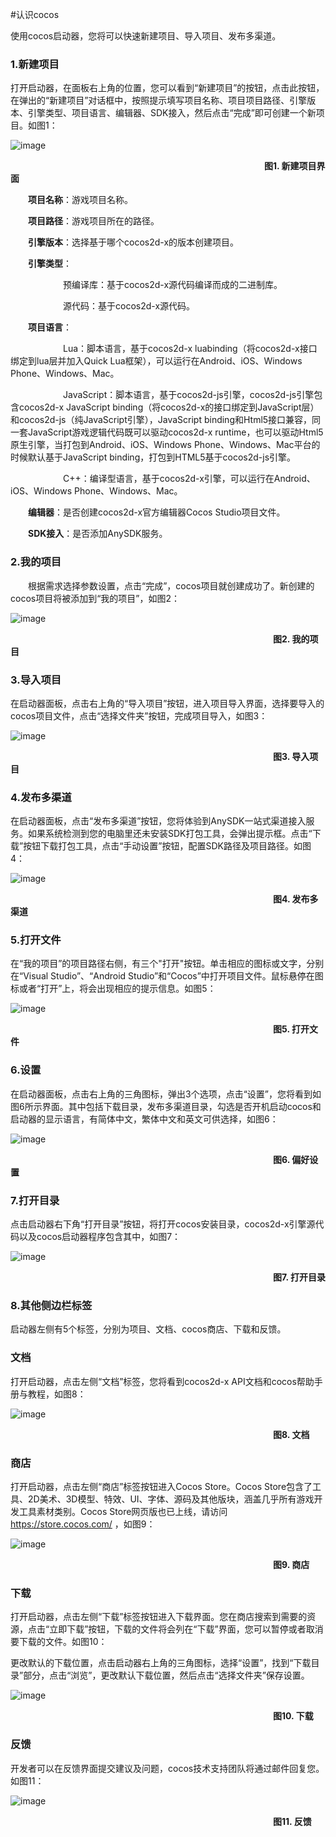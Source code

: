 #认识cocos

使用cocos启动器，您将可以快速新建项目、导入项目、发布多渠道。

### 1.新建项目 ###

打开启动器，在面板右上角的位置，您可以看到“新建项目”的按钮，点击此按钮，在弹出的“新建项目”对话框中，按照提示填写项目名称、项目项目路径、引擎版本、引擎类型、项目语言、编辑器、SDK接入，然后点击“完成”即可创建一个新项目。如图1：

![image](res/image0001.png)

&emsp;&emsp;&emsp;&emsp;&emsp;&emsp;&emsp;&emsp;&emsp;&emsp;&emsp;&emsp;&emsp;&emsp;&emsp;&emsp;&emsp;&emsp;&emsp;&emsp;&emsp;&emsp;&emsp;&emsp;&emsp;&emsp;&emsp;&emsp;&emsp;**图1. 新建项目界面**

&emsp;&emsp;**项目名称**：游戏项目名称。

&emsp;&emsp;**项目路径**：游戏项目所在的路径。

&emsp;&emsp;**引擎版本**：选择基于哪个cocos2d-x的版本创建项目。

&emsp;&emsp;**引擎类型**：
         
&emsp;&emsp;&emsp;&emsp;&emsp;&emsp;预编译库：基于cocos2d-x源代码编译而成的二进制库。

&emsp;&emsp;&emsp;&emsp;&emsp;&emsp;源代码：基于cocos2d-x源代码。

&emsp;&emsp;**项目语言**：

&emsp;&emsp;&emsp;&emsp;&emsp;&emsp;Lua：脚本语言，基于cocos2d-x luabinding（将cocos2d-x接口绑定到lua层并加入Quick Lua框架），可以运行在Android、iOS、Windows Phone、Windows、Mac。

&emsp;&emsp;&emsp;&emsp;&emsp;&emsp;JavaScript：脚本语言，基于cocos2d-js引擎，cocos2d-js引擎包含cocos2d-x JavaScript binding（将cocos2d-x的接口绑定到JavaScript层）和cocos2d-js（纯JavaScript引擎），JavaScript binding和Html5接口兼容，同一套JavaScript游戏逻辑代码既可以驱动cocos2d-x runtime，也可以驱动Html5原生引擎，当打包到Android、iOS、Windows Phone、Windows、Mac平台的时候默认基于JavaScript binding，打包到HTML5基于cocos2d-js引擎。

&emsp;&emsp;&emsp;&emsp;&emsp;&emsp;C++：编译型语言，基于cocos2d-x引擎，可以运行在Android、iOS、Windows Phone、Windows、Mac。

&emsp;&emsp;**编辑器**：是否创建cocos2d-x官方编辑器Cocos Studio项目文件。

&emsp;&emsp;**SDK接入**：是否添加AnySDK服务。

### 2.我的项目 ###

&emsp;&emsp;根据需求选择参数设置，点击“完成”，cocos项目就创建成功了。新创建的cocos项目将被添加到“我的项目”，如图2：

![image](res/image0002.png)

&emsp;&emsp;&emsp;&emsp;&emsp;&emsp;&emsp;&emsp;&emsp;&emsp;&emsp;&emsp;&emsp;&emsp;&emsp;&emsp;&emsp;&emsp;&emsp;&emsp;&emsp;&emsp;&emsp;&emsp;&emsp;&emsp;&emsp;&emsp;&emsp;&emsp;**图2. 我的项目** 

### 3.导入项目 ###

在启动器面板，点击右上角的“导入项目”按钮，进入项目导入界面，选择要导入的cocos项目文件，点击“选择文件夹”按钮，完成项目导入，如图3：
	
![image](res/image0008.png)

&emsp;&emsp;&emsp;&emsp;&emsp;&emsp;&emsp;&emsp;&emsp;&emsp;&emsp;&emsp;&emsp;&emsp;&emsp;&emsp;&emsp;&emsp;&emsp;&emsp;&emsp;&emsp;&emsp;&emsp;&emsp;&emsp;&emsp;&emsp;&emsp;&emsp;**图3. 导入项目** 

### 4.发布多渠道 ###

在启动器面板，点击“发布多渠道”按钮，您将体验到AnySDK一站式渠道接入服务。如果系统检测到您的电脑里还未安装SDK打包工具，会弹出提示框。点击“下载”按钮下载打包工具，点击“手动设置”按钮，配置SDK路径及项目路径。如图4：

![image](res/image0009.png)

&emsp;&emsp;&emsp;&emsp;&emsp;&emsp;&emsp;&emsp;&emsp;&emsp;&emsp;&emsp;&emsp;&emsp;&emsp;&emsp;&emsp;&emsp;&emsp;&emsp;&emsp;&emsp;&emsp;&emsp;&emsp;&emsp;&emsp;&emsp;&emsp;&emsp;**图4. 发布多渠道** 

### 5.打开文件 ###
在“我的项目”的项目路径右侧，有三个"打开"按钮。单击相应的图标或文字，分别在“Visual Studio”、“Android Studio”和“Cocos”中打开项目文件。鼠标悬停在图标或者“打开”上，将会出现相应的提示信息。如图5：

![image](res/image0010.png)

&emsp;&emsp;&emsp;&emsp;&emsp;&emsp;&emsp;&emsp;&emsp;&emsp;&emsp;&emsp;&emsp;&emsp;&emsp;&emsp;&emsp;&emsp;&emsp;&emsp;&emsp;&emsp;&emsp;&emsp;&emsp;&emsp;&emsp;&emsp;&emsp;&emsp;**图5. 打开文件** 

### 6.设置 ###
在启动器面板，点击右上角的三角图标，弹出3个选项，点击“设置”，您将看到如图6所示界面。其中包括下载目录，发布多渠道目录，勾选是否开机启动cocos和启动器的显示语言，有简体中文，繁体中文和英文可供选择，如图6：

![image](res/image0011.png)

&emsp;&emsp;&emsp;&emsp;&emsp;&emsp;&emsp;&emsp;&emsp;&emsp;&emsp;&emsp;&emsp;&emsp;&emsp;&emsp;&emsp;&emsp;&emsp;&emsp;&emsp;&emsp;&emsp;&emsp;&emsp;&emsp;&emsp;&emsp;&emsp;&emsp;**图6. 偏好设置** 

### 7.打开目录 ###

点击启动器右下角“打开目录”按钮，将打开cocos安装目录，cocos2d-x引擎源代码以及cocos启动器程序包含其中，如图7：

![image](res/image0012.png)

&emsp;&emsp;&emsp;&emsp;&emsp;&emsp;&emsp;&emsp;&emsp;&emsp;&emsp;&emsp;&emsp;&emsp;&emsp;&emsp;&emsp;&emsp;&emsp;&emsp;&emsp;&emsp;&emsp;&emsp;&emsp;&emsp;&emsp;&emsp;&emsp;&emsp;**图7. 打开目录** 

### 8.其他侧边栏标签 ###

启动器左侧有5个标签，分别为项目、文档、cocos商店、下载和反馈。

### 文档 ###

打开启动器，点击左侧“文档”标签，您将看到cocos2d-x API文档和cocos帮助手册与教程，如图8：

![image](res/image0013.png)

&emsp;&emsp;&emsp;&emsp;&emsp;&emsp;&emsp;&emsp;&emsp;&emsp;&emsp;&emsp;&emsp;&emsp;&emsp;&emsp;&emsp;&emsp;&emsp;&emsp;&emsp;&emsp;&emsp;&emsp;&emsp;&emsp;&emsp;&emsp;&emsp;&emsp;**图8. 文档** 

### 商店 ###
打开启动器，点击左侧“商店”标签按钮进入Cocos Store。Cocos Store包含了工具、2D美术、3D模型、特效、UI、字体、源码及其他版块，涵盖几乎所有游戏开发工具素材类别。Cocos Store网页版也已上线，请访问 https://store.cocos.com/ ，如图9：

![image](res/image0015.png)

&emsp;&emsp;&emsp;&emsp;&emsp;&emsp;&emsp;&emsp;&emsp;&emsp;&emsp;&emsp;&emsp;&emsp;&emsp;&emsp;&emsp;&emsp;&emsp;&emsp;&emsp;&emsp;&emsp;&emsp;&emsp;&emsp;&emsp;&emsp;&emsp;&emsp;**图9. 商店** 

### 下载 ###

打开启动器，点击左侧“下载”标签按钮进入下载界面。您在商店搜索到需要的资源，点击“立即下载”按钮，下载的文件将会列在“下载”界面，您可以暂停或者取消要下载的文件。如图10：

更改默认的下载位置，点击启动器右上角的三角图标，选择“设置”，找到“下载目录”部分，点击“浏览”，更改默认下载位置，然后点击“选择文件夹”保存设置。

![image](res/image0016.png)


&emsp;&emsp;&emsp;&emsp;&emsp;&emsp;&emsp;&emsp;&emsp;&emsp;&emsp;&emsp;&emsp;&emsp;&emsp;&emsp;&emsp;&emsp;&emsp;&emsp;&emsp;&emsp;&emsp;&emsp;&emsp;&emsp;&emsp;&emsp;&emsp;&emsp;**图10. 下载**

### 反馈 ###

开发者可以在反馈界面提交建议及问题，cocos技术支持团队将通过邮件回复您。如图11：

![image](res/image0017.png)

&emsp;&emsp;&emsp;&emsp;&emsp;&emsp;&emsp;&emsp;&emsp;&emsp;&emsp;&emsp;&emsp;&emsp;&emsp;&emsp;&emsp;&emsp;&emsp;&emsp;&emsp;&emsp;&emsp;&emsp;&emsp;&emsp;&emsp;&emsp;&emsp;&emsp;**图11. 反馈**